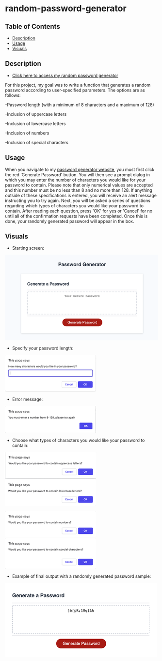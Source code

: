 # random-password-generator

## Table of Contents
- [Description](#Description)
- [Usage](#Usage)
- [Visuals](#Visuals)

## Description
- [Click here to access my random password generator](https://mariahmcdaniel.github.io/random-password-generator/)

For this project, my goal was to write a function that generates a random password according to user-specified parameters. The options are as follows:

-Password length (with a minimum of 8 characters and a maximum of 128)

-Inclusion of uppercase letters

-Inclusion of lowercase letters

-Inclusion of numbers

-Inclusion of special characters

## Usage

When you navigate to my [password generator website](https://mariahmcdaniel.github.io/random-password-generator/), you must first click the red 'Generate Password' button. You will then see a prompt dialog in which you may enter the number of characters you would like for your password to contain. Please note that only numerical values are accepted and this number must be no less than 8 and no more than 128. If anything outside of these specifications is entered, you will receive an alert message instructing you to try again. Next, you will be asked a series of questions regarding which types of characters you would like your password to contain. After reading each question, press 'OK' for yes or 'Cancel' for no until all of the confirmation requests have been completed. Once this is done, your randomly generated password will appear in the box.

## Visuals

- Starting screen:

![initial view](assets/images/initialview.png)

- Specify your password length:

![How many characters](assets/images/howmanychars.png)

- Error message:

![alert](assets/images/errormessage.png)

- Choose what types of characters you would like your password to contain:

![uppercase](assets/images/uppercase.png) ![lowercase](assets/images/lowercase.png)

![numbers](assets/images/numbers.png)  ![special](assets/images/special.png)

- Example of final output with a randomly generated password sample:

![finalview](assets/images/result.png)
